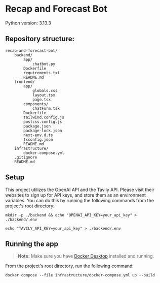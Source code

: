 # Recap and Forecast Bot

Python version: 3.13.3

## Repository structure:

```
recap-and-forecast-bot/
    backend/
        app/
            chatbot.py
        Dockerfile
        requirements.txt
        README.md
    frontend/
        app/
            globals.css
            layout.tsx
            page.tsx
        components/
            ChatForm.tsx
        Dockerfile
        tailwind.config.js
        postcss.config.js
        package.json
        package-lock.json
        next-env.d.ts
        tsconfig.json
        README.md
    infrastructure/
        docker-compose.yml
    .gitignore
    README.md
```

## Setup

This project utilizes the OpenAI API and the Tavily API. Please visit their websites to sign up for API keys, and store them as an environment variables. You can do this by running the following commands from the project's root directory:
```
mkdir -p ./backend && echo "OPENAI_API_KEY=your_api_key" > ./backend/.env
```
```
echo "TAVILY_API_KEY=your_api_key" > ./backend/.env
```

## Running the app

> **Note:** Make sure you have [Docker Desktop](https://www.docker.com/products/docker-desktop/) installed and running.

From the project's root directory, run the following command:
```
docker compose --file infrastructure/docker-compose.yml up --build
```
